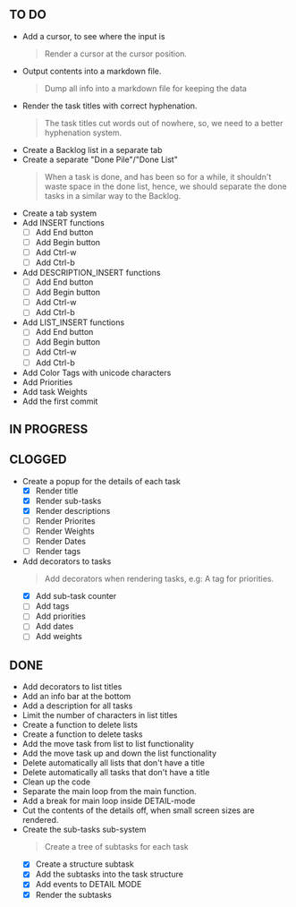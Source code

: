 ## TO DO

- Add a cursor, to see where the input is
    > Render a cursor at the cursor position.
- Output contents into a markdown file.
    > Dump all info into a markdown file for keeping the data
- Render the task titles with correct hyphenation.
    > The task titles cut words out of nowhere, so, we need to a better hyphenation system.
- Create a Backlog list in a separate tab
- Create a separate "Done Pile"/"Done List"
    > When a task is done, and has been so for a while, it shouldn't waste space in the done list, hence, we should separate the done tasks in a similar way to the Backlog.
- Create a tab system
- Add INSERT functions
    * [ ] Add End button
    * [ ] Add Begin button
    * [ ] Add Ctrl-w
    * [ ] Add Ctrl-b
- Add  DESCRIPTION_INSERT functions
    * [ ] Add End button
    * [ ] Add Begin button
    * [ ] Add Ctrl-w
    * [ ] Add Ctrl-b
- Add   LIST_INSERT functions
    * [ ] Add End button
    * [ ] Add Begin button
    * [ ] Add Ctrl-w
    * [ ] Add Ctrl-b
- Add Color Tags with unicode characters
- Add Priorities
- Add task Weights
- Add the first commit

## IN PROGRESS


## CLOGGED

- Create a popup for the details of each task
    * [x] Render title
    * [x] Render sub-tasks
    * [x] Render descriptions
    * [ ] Render Priorites
    * [ ] Render Weights
    * [ ] Render Dates
    * [ ] Render tags
- Add decorators to tasks
    > Add decorators when rendering tasks, e.g: A tag for priorities.
    * [x] Add sub-task counter
    * [ ] Add tags
    * [ ] Add priorities
    * [ ] Add dates
    * [ ] Add weights

## DONE

- Add decorators to list titles
- Add an info bar at the bottom
- Add a description for all tasks
- Limit the number of characters in list titles
- Create a function to delete lists
- Create a function to delete tasks
- Add the move task from list to list functionality
- Add the move task up and down the list functionality
- Delete automatically all lists that don't have a title
- Delete automatically all tasks that don't have a title
- Clean up the code
- Separate the main loop from the main function.
- Add a break for main loop inside DETAIL-mode
- Cut the contents of the details off, when small screen sizes are rendered.
- Create the sub-tasks sub-system
    > Create a tree of subtasks for each task
    * [x] Create a structure subtask
    * [x] Add the subtasks into the task structure
    * [x] Add events to DETAIL MODE
    * [x] Render the subtasks
